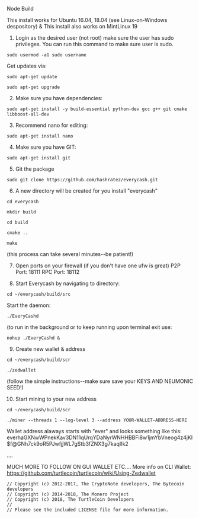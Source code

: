 Node Build

This install works for Ubuntu 16.04, 18.04 (see Linux-on-Windows despository) & This install also works on MintLinux 19  

1. Login as the desired user (not root) make sure the user has sudo privileges.  You can run this command to make sure user is sudo.
```
sudo usermod -aG sudo username
```
Get updates via:
```
sudo apt-get update
```
```
sudo apt-get upgrade
```
2. Make sure you have dependencies:
```
sudo apt-get install -y build-essential python-dev gcc g++ git cmake libboost-all-dev
```

3. Recommend nano for editing: 
```
sudo apt-get install nano
```
4. Make sure you have GIT: 
```
sudo apt-get install git
```
5. Git the package
```
sudo git clone https://github.com/hashratez/everycash.git
```
6. A new directory will be created for you install "everycash"
```
cd everycash
```
```
mkdir build
```
```
cd build
```
```
cmake ..
```
```
make 
```
(this process can take several minutes--be patient!)

7.  Open ports on your firewall (if you don't have one ufw is great)
P2P Port: 18111
RPC Port: 18112

8. Start Everycash by navigating to directory:
```
cd ~/everycash/build/src
```
Start the daemon:
``` 
./EveryCashd
```
(to run in the background or to keep running upon terminal exit use: 
```
nohup ./EveryCashd &
```

9. Create new wallet & address
```
cd ~/everycash/build/scr
```
```
./zedwallet
```
(follow the simple instructions--make sure save your KEYS AND NEUMONIC SEED!)

10. Start mining to your new address
```
cd ~/everycash/build/scr
```
```
./miner --threads 1 --log-level 3 --address YOUR-WALLET-ADDRESS-HERE
```
Wallet address alaways starts with "ever" and looks something like this:
everhaGXNwWPnekKav3DN11qUrqYDaNyrWNHHBBFi8w1jmYbVneog4z4jKI$f@GNh7ck9oR5PJwfjjWL7gStb3fZNX3g7kaqIIk2


....

MUCH MORE TO FOLLOW ON GUI WALLET ETC....
More info on CLI Wallet:
https://github.com/turtlecoin/turtlecoin/wiki/Using-Zedwallet




```
// Copyright (c) 2012-2017, The CryptoNote developers, The Bytecoin developers
// Copyright (c) 2014-2018, The Monero Project
// Copyright (c) 2018, The TurtleCoin Developers
// 
// Please see the included LICENSE file for more information.
```
